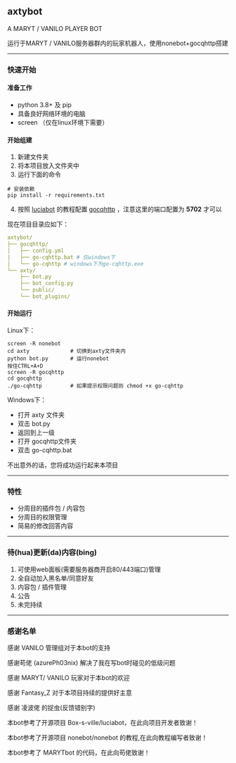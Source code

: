 ## **axtybot**

A MARYT / VANILO PLAYER BOT

运行于MARYT / VANILO服务器群内的玩家机器人，使用nonebot+gocqhttp搭建

------

### **快速开始**

#### **准备工作**

- python 3.8+ 及 pip
- 具备良好网络环境的电脑
- screen （仅在linux环境下需要）

#### **开始组建**

1. 新建文件夹
2. 将本项目放入文件夹中
3. 运行下面的命令

```shell
# 安装依赖
pip install -r requirements.txt
```
4. 按照 [luciabot](https://github.com/Box-s-ville/luciabot/blob/main/guide/New%20Text%20Document.md#%E7%94%A8-go-cqhttp-%E6%9B%BF%E4%BB%A3-cqhttp) 的教程配置 [gocqhttp](https://github.com/Mrs4s/go-cqhttp/releases) ，注意这里的端口配置为 **5702** 才可以

现在项目目录应如下：

```yaml
axtybot/
├── gocqhttp/       
│   ├── config.yml
|   ├── go-cqhttp.bat # 仅windows下
│   └── go-cqhttp # windows下为go-cqhttp.exe
└── axty/        
    ├── bot.py
    ├── bot_config.py
    └── public/
    └── bot_plugins/
```

#### **开始运行**

Linux下：

```shell
screen -R nonebot
cd axty             # 切换到axty文件夹内
python bot.py       # 运行nonebot
按住CTRL+A+D
screen -R gocqhttp
cd gocqhttp
./go-cqhttp         # 如果提示权限问题则 chmod +x go-cqhttp
```

Windows下：

- 打开 axty 文件夹
- 双击 bot.py
- 返回到上一级
- 打开 gocqhttp文件夹
- 双击 go-cqhttp.bat

不出意外的话，您将成功运行起来本项目

------

### 特性

- 分周目的插件包 / 内容包
- 分周目的权限管理
- 简易的修改回答内容

------

### 待(hua)更新(da)内容(bing)

1. 可使用web面板(需要服务器商开启80/443端口)管理
2. 全自动加入黑名单/同意好友
3. 内容包 / 插件管理
4. 公告
5. 未完持续

------

### 感谢名单


感谢 VANILO 管理组对于本bot的支持

感谢苟佬 (azurePh03nix) 解决了我在写bot时碰见的低级问题

感谢 MARYT/ VANILO 玩家对于本bot的欢迎

感谢 Fantasy_Z 对于本项目持续的提供好主意

感谢 凌波佬 的捉虫(反馈错别字)

本bot参考了开源项目 Box-s-ville/luciabot，在此向项目开发者致谢！

本bot参考了开源项目 nonebot/nonebot 的教程,在此向教程编写者致谢！

本bot参考了 MARYTbot 的代码，在此向苟佬致谢！
